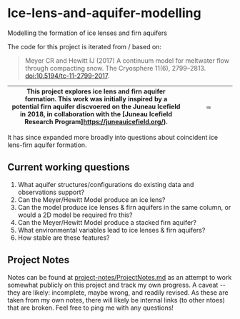 # Ice-lens-and-aquifer-modelling
Modelling the formation of ice lenses and firn aquifers

The code for this project is iterated from / based on:

> Meyer CR and Hewitt IJ (2017) A continuum model for meltwater flow through compacting snow. The Cryosphere 11(6), 2799–2813. [doi:10.5194/tc-11-2799-2017](https://www.the-cryosphere.net/11/2799/2017/).

| This project explores ice lens and firn aquifer formation. This work was initially inspired by a potential firn aquifer discvoered on the Juneau Icefield in 2018, in collaboration with the [Juneau Icefield Research Program]https://juneauicefield.org/). | <img src="https://github.com/Elizabethcase/Ice-lens-and-aquifer-modelling/blob/main/project-notes/imgs/JIRP.png" alt="map of survey on the Juneau Icefield showing the aquifer in the northwest corner" width="10%" height="10%"> |
|----|----|

It has since expanded more broadly into questions about coincident ice lens-firn aquifer formation.

## Current working questions

1. What aquifer structures/configurations do existing data and observations support?
2. Can the Meyer/Hewitt Model produce an ice lens?
3. Can the model produce ice lenses & firn aquifers in the same column, or would a 2D model be required fro this?
4. Can the Meyer/Hewitt Model produce a stacked firn aquifer?
5. What environmental variables lead to ice lenses & firn aquifers?
6. How stable are these features?

## Project Notes

Notes can be found at [project-notes/ProjectNotes.md](https://github.com/Elizabethcase/Ice-lens-and-aquifer-modelling/blob/main/project-notes/ProjectNotes.md) as an attempt to work somewhat publicly on this project and track my own progress. A caveat -- they are likely: incomplete, maybe wrong, and readily revised. As these are taken from my own notes, there will likely be internal links (to other ntoes) that are broken. Feel free to ping me with any questions!

